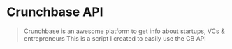 # Crunchbase API 
> Crunchbase is an awesome platform to get info about startups, VCs & entrepreneurs 
This is a script I created to easily use the CB API <br>


